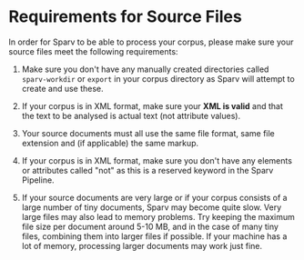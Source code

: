 # Requirements for Source Files
In order for Sparv to be able to process your corpus, please make sure your source files meet the following
requirements:

1. Make sure you don't have any manually created directories called `sparv-workdir` or `export` in your corpus directory
   as Sparv will attempt to create and use these.

2. If your corpus is in XML format, make sure your **XML is valid** and that the text to be analysed is actual text (not
   attribute values).

3. Your source documents must all use the same file format, same file extension and (if applicable) the same markup.

4. If your corpus is in XML format, make sure you don't have any elements or attributes called "not" as this is a
   reserved keyword in the Sparv Pipeline.

5. If your source documents are very large or if your corpus consists of a large number of tiny documents, Sparv
   may become quite slow. Very large files may also lead to memory problems. Try keeping the maximum file size per
   document around 5-10 MB, and in the case of many tiny files, combining them into larger files if possible.
   If your machine has a lot of memory, processing larger documents may work just fine.
